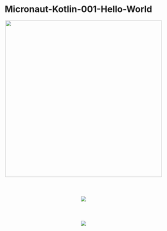 # Micronaut-Kotlin-001-Hello-World

<p align="center">
    <img src="https://micronaut.io/images/micronaut_mini_copy_tm.svg" width="500">	
</p>
<br>
<br>
<p align="center">
    <img src="https://github.com/vicboma1/Micronaut-Kotlin-001-Hello-World/raw/master/assets/test.png" >	
</p>
<br>
<br>
<p align="center">
    <img src="https://github.com/vicboma1/Micronaut-Kotlin-001-Hello-World/raw/master/assets/app.png" >	
</p>
